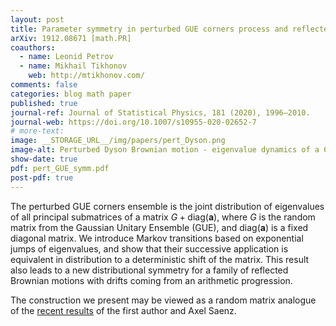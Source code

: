 ```yaml
---
layout: post
title: Parameter symmetry in perturbed GUE corners process and reflected drifted Brownian motions
arXiv: 1912.08671 [math.PR]
coauthors: 
  - name: Leonid Petrov
  - name: Mikhail Tikhonov
    web: http://mtikhonov.com/
comments: false
categories: blog math paper
published: true
journal-ref: Journal of Statistical Physics, 181 (2020), 1996–2010.
journal-web: https://doi.org/10.1007/s10955-020-02652-7
# more-text:
image: __STORAGE_URL__/img/papers/pert_Dyson.png
image-alt: Perturbed Dyson Brownian motion - eigenvalue dynamics of a 6x6 matrix of Brownian motions, with no drift off the diagonal, and an arithmetic progression of drifts on the diagonal
show-date: true
pdf: pert_GUE_symm.pdf
post-pdf: true
---
```


The perturbed GUE corners ensemble is the joint distribution of eigenvalues of all principal submatrices of a matrix $G+\mathrm{diag}(\mathbf{a})$, where $G$ is the random matrix from the Gaussian Unitary Ensemble (GUE), and $\mathrm{diag}(\mathbf{a})$ is a fixed diagonal matrix. We introduce Markov transitions based on exponential jumps of eigenvalues, and show that their successive application is equivalent in distribution to a deterministic shift of the matrix. This result also leads to a new distributional symmetry for a family of reflected Brownian motions with drifts coming from an arithmetic progression.

The construction we present may be viewed as a random matrix analogue of the [recent results]({{site.url}}/2019/07/backwards_TASEP/) of the first author and Axel Saenz.
